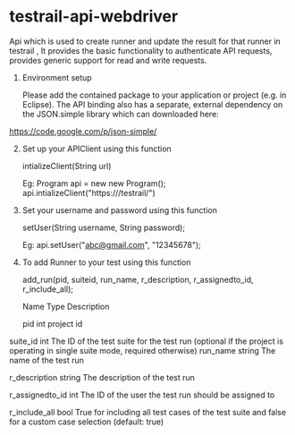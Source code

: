 # testrail-api-webdriver
Api which is used to create runner and update the result for that runner in testrail , It provides the basic functionality to authenticate API requests, provides generic support for read and write requests.

1. Environment setup
    
    Please add the contained package to your application or project (e.g. in Eclipse). The API binding also has a separate, external dependency on the JSON.simple library which can downloaded here:

https://code.google.com/p/json-simple/

2. Set up your APIClient using this function 

   intializeClient(String url)
   
   Eg:
        Program api = new new Program();
        api.intializeClient("https://<server>/testrail/")
        
3. Set your username and password using this function

   setUser(String username, String password);
   
   Eg:
       api.setUser("abc@gmail.com", "12345678");
       
4. To add Runner to your test using this function

   add_run(pid, suiteid, run_name, r_description, r_assignedto_id, r_include_all);
   
   
   
   Name	         Type	                 Description
   
   pid           int                   project id 
   
suite_id	       int	                 The ID of the test suite for the test run (optional if the project is operating in                                            single suite mode, required otherwise)
 run_name	       string	               The name of the test run
   
r_description	   string	               The description of the test run

r_assignedto_id	  int	                 The ID of the user the test run should be assigned to

r_include_all    	bool	               True for including all test cases of the test suite and false for a custom case                                                selection (default: true)


  
   
